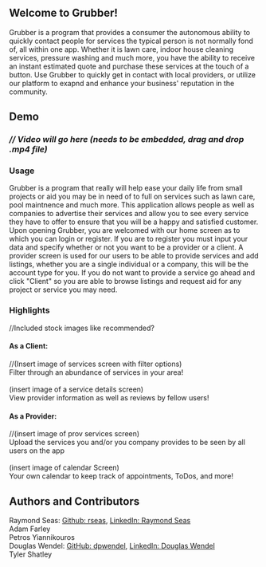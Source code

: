 ## Welcome to Grubber!

Grubber is a program that provides a consumer the autonomous ability to quickly contact people for services the typical person is not normally fond of, all within one app. Whether it is lawn care, indoor house cleaning services, pressure washing and much more, you have the ability to receive an instant estimated quote and purchase these services at the touch of a button.  Use Grubber to quickly get in contact with local providers, or utilize our platform to exapnd and enhance your business' reputation in the community.

## Demo
### _// Video will go here (needs to be embedded, drag and drop .mp4 file)_
  
### Usage

Grubber is a program that really will help ease your daily life from small projects or aid you may be in need of to full on services such as lawn care, pool maintnence and much more. This application allows people as well as companies to advertise their services and allow you to see every service they have to offer to ensure that you will be a happy and satisfied customer. Upon opening Grubber, you are welcomed with our home screen as to which you can login or register. If you are to register you must input your data and specify whether or not you want to be a provider or a client. A provider screen is used for our users to be able to provide  services and add listings, whether you are a single individual or a company, this will be the account type for you. If you do not want to provide a service go ahead and click "Client" so you are able to browse listings and request aid for any project or service you may need. 

### Highlights
//Included stock images like recommended?

#### As a Client:

//(Insert image of services screen with filter options) <br>
Filter through an abundance of services in your area! <br>
<br>
(insert image of a service details screen) <br>
View provider information as well as reviews by fellow users!<br>

#### As a Provider:

//(insert image of prov services screen)<br>
Upload the services you and/or you company provides to be seen by all users on the app <br>
<br>
(insert image of calendar Screen) <br>
Your own calendar to keep track of appointments, ToDos, and more! 

## Authors and Contributors

Raymond Seas: [Github: rseas](https://github.com/rseas), [LinkedIn: Raymond Seas](linkedin.com/in/raymond-seas-96a4b6220)<br>
Adam Farley <br>
Petros Yiannikouros <br>
Douglas Wendel: [GitHub: dpwendel](https://github.com/dpwendel), [LinkedIn: Douglas Wendel](https://linkedin.com/in/douglaswendel3) <br>
Tyler Shatley <br>
